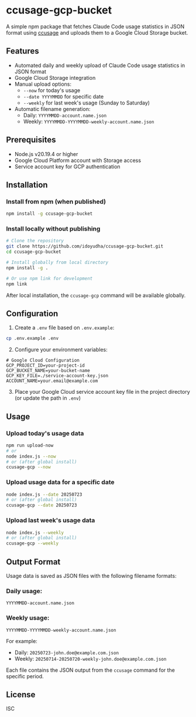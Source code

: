 # ccusage-gcp-bucket

A simple npm package that fetches Claude Code usage statistics in JSON format using [ccusage](https://www.npmjs.com/package/ccusage) and uploads them to a Google Cloud Storage bucket.

## Features

- Automated daily and weekly upload of Claude Code usage statistics in JSON format
- Google Cloud Storage integration
- Manual upload options:
  - `--now` for today's usage
  - `--date YYYYMMDD` for specific date
  - `--weekly` for last week's usage (Sunday to Saturday)
- Automatic filename generation:
  - Daily: `YYYYMMDD-account.name.json`
  - Weekly: `YYYYMMDD-YYYYMMDD-weekly-account.name.json`

## Prerequisites

- Node.js v20.19.4 or higher
- Google Cloud Platform account with Storage access
- Service account key for GCP authentication

## Installation

### Install from npm (when published)

```bash
npm install -g ccusage-gcp-bucket
```

### Install locally without publishing

```bash
# Clone the repository
git clone https://github.com/idoyudha/ccusage-gcp-bucket.git
cd ccusage-gcp-bucket

# Install globally from local directory
npm install -g .

# Or use npm link for development
npm link
```

After local installation, the `ccusage-gcp` command will be available globally.

## Configuration

1. Create a `.env` file based on `.env.example`:

```bash
cp .env.example .env
```

2. Configure your environment variables:

```env
# Google Cloud Configuration
GCP_PROJECT_ID=your-project-id
GCP_BUCKET_NAME=your-bucket-name
GCP_KEY_FILE=./service-account-key.json
ACCOUNT_NAME=your.email@example.com
```

3. Place your Google Cloud service account key file in the project directory (or update the path in `.env`)

## Usage

### Upload today's usage data

```bash
npm run upload-now
# or
node index.js --now
# or (after global install)
ccusage-gcp --now
```

### Upload usage data for a specific date

```bash
node index.js --date 20250723
# or (after global install)
ccusage-gcp --date 20250723
```

### Upload last week's usage data

```bash
node index.js --weekly
# or (after global install)
ccusage-gcp --weekly
```

## Output Format

Usage data is saved as JSON files with the following filename formats:

### Daily usage:
```
YYYYMMDD-account.name.json
```

### Weekly usage:
```
YYYYMMDD-YYYYMMDD-weekly-account.name.json
```

For example:
- Daily: `20250723-john.doe@example.com.json`
- Weekly: `20250714-20250720-weekly-john.doe@example.com.json`

Each file contains the JSON output from the `ccusage` command for the specific period.

## License

ISC